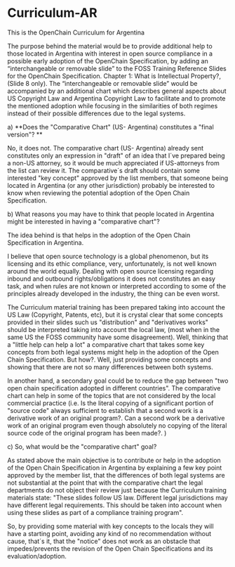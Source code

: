 # Curriculum-AR
This is the OpenChain Curriculum for Argentina 

The purpose behind the material would be to provide additional help to those located in Argentina with interest in open source compliance in a possible early adoption of the OpenChain Specification, by adding an “interchangeable or removable slide” to the FOSS Training Reference Slides for the OpenChain Specification. Chapter 1: What is Intellectual Property?, (Slide 8 only). The “interchangeable or removable slide” would be accompanied by an additional chart which describes general aspects about US Copyright Law and Argentina Copyright Law to facilitate and to promote the mentioned adoption while focusing in the similarities of both regimes instead of their possible differences due to the legal systems. 

a) **Does the "Comparative Chart" (US- Argentina) constitutes a "final version"? **

No, it does not. The comparative chart (US- Argentina) already sent constitutes only an expression in "draft" of an idea that I´ve prepared being a non-US attorney, so it would be much appreciated if US-attorneys from the list can review it. The comparative´s draft should contain some interested "key concept" approved by the list members, that someone being located in Argentina (or any other jurisdiction) probably be interested to know when reviewing the potential adoption of the Open Chain Specification.

b) What reasons you may have to think that people located in Argentina might be interested in having a "comparative chart"?

The idea behind is that helps in the adoption of the Open Chain Specification in Argentina.

I believe that open source technology is a global phenomenon, but its licensing and its ethic compliance, very, unfortunately, is not well known around the world equally. Dealing with open source licensing regarding inbound and outbound rights/obligations it does not constitutes an easy task, and when rules are not known or interpreted according to some of the principles already developed in the industry, the thing can be even worst.

The Curriculum material training has been prepared taking into account the US Law (Copyright, Patents, etc), but it is crystal clear that some concepts provided in their slides such us "distribution" and "derivatives works" should be interpreted taking into account the local law, (most when in the same US the FOSS community have some disagreement). Well, thinking that a "little help can help a lot" a comparative chart that takes some key concepts from both legal systems might help in the adoption of the Open Chain Specification. But how?. Well, just providing some concepts and showing that there are not so many differences between both systems.

In another hand, a secondary goal could be to reduce the gap between "two open chain specification adopted in different countries". The comparative chart can help in some of the topics that are not considered by the local commercial practice (i.e. Is the literal copying of a significant portion of "source code" always sufficient to establish that a second work is a derivative work of an original program?. Can a second work be a derivative work of an original program even though absolutely no copying of the literal source code of the original program has been made?. )

c) So, what would be the "comparative chart" goal?

As stated above the main objective is to contribute or help in the adoption of the Open Chain Specification in Argentina by explaining a few key point approved by the member list, that the differences of both legal systems are not substantial at the point that with the comparative chart the legal departments do not object their review just because the Curriculum training materials state: "These slides follow US law. Different legal jurisdictions may have different legal requirements. This should be taken into account when using these slides as part of a compliance training program".

So, by providing some material with key concepts to the locals they will have a starting point, avoiding any kind of no recommendation without cause, that´s it, that the "notice" does not work as an obstacle that impedes/prevents the revision of the Open Chain Specifications and its evaluation/adoption.
